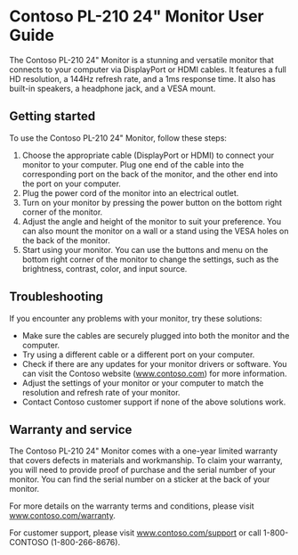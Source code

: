 # Contoso PL-210 24" Monitor User Guide

The Contoso PL-210 24" Monitor is a stunning and versatile monitor that connects to your computer via DisplayPort or HDMI cables. It features a full HD resolution, a 144Hz refresh rate, and a 1ms response time. It also has built-in speakers, a headphone jack, and a VESA mount.

## Getting started

To use the Contoso PL-210 24" Monitor, follow these steps:

1. Choose the appropriate cable (DisplayPort or HDMI) to connect your monitor to your computer. Plug one end of the cable into the corresponding port on the back of the monitor, and the other end into the port on your computer.
2. Plug the power cord of the monitor into an electrical outlet.
3. Turn on your monitor by pressing the power button on the bottom right corner of the monitor.
4. Adjust the angle and height of the monitor to suit your preference. You can also mount the monitor on a wall or a stand using the VESA holes on the back of the monitor.
5. Start using your monitor. You can use the buttons and menu on the bottom right corner of the monitor to change the settings, such as the brightness, contrast, color, and input source.

## Troubleshooting

If you encounter any problems with your monitor, try these solutions:

- Make sure the cables are securely plugged into both the monitor and the computer.
- Try using a different cable or a different port on your computer.
- Check if there are any updates for your monitor drivers or software. You can visit the Contoso website (www.contoso.com) for more information.
- Adjust the settings of your monitor or your computer to match the resolution and refresh rate of your monitor.
- Contact Contoso customer support if none of the above solutions work.

## Warranty and service

The Contoso PL-210 24" Monitor comes with a one-year limited warranty that covers defects in materials and workmanship. To claim your warranty, you will need to provide proof of purchase and the serial number of your monitor. You can find the serial number on a sticker at the back of your monitor.

For more details on the warranty terms and conditions, please visit www.contoso.com/warranty.

For customer support, please visit www.contoso.com/support or call 1-800-CONTOSO (1-800-266-8676).